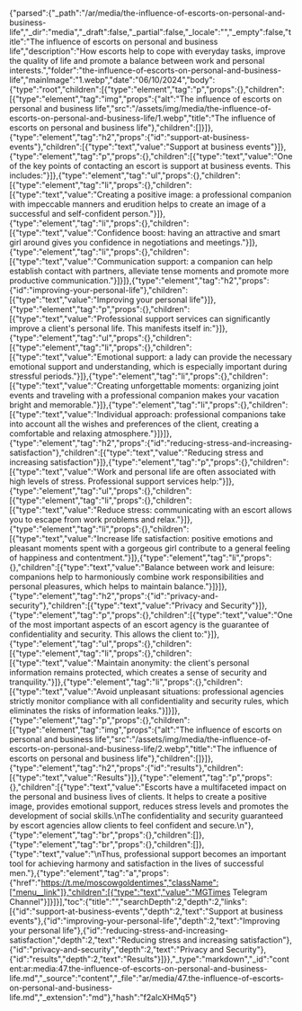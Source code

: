 {"parsed":{"_path":"/ar/media/the-influence-of-escorts-on-personal-and-business-life","_dir":"media","_draft":false,"_partial":false,"_locale":"","_empty":false,"title":"The influence of escorts on personal and business life","description":"How escorts help to cope with everyday tasks, improve the quality of life and promote a balance between work and personal interests.","folder":"the-influence-of-escorts-on-personal-and-business-life","mainImage":"1.webp","date":"06/10/2024","body":{"type":"root","children":[{"type":"element","tag":"p","props":{},"children":[{"type":"element","tag":"img","props":{"alt":"The influence of escorts on personal and business life","src":"/assets/img/media/the-influence-of-escorts-on-personal-and-business-life/1.webp","title":"The influence of escorts on personal and business life"},"children":[]}]},{"type":"element","tag":"h2","props":{"id":"support-at-business-events"},"children":[{"type":"text","value":"Support at business events"}]},{"type":"element","tag":"p","props":{},"children":[{"type":"text","value":"One of the key points of contacting an escort is support at business events. This includes:"}]},{"type":"element","tag":"ul","props":{},"children":[{"type":"element","tag":"li","props":{},"children":[{"type":"text","value":"Creating a positive image: a professional companion with impeccable manners and erudition helps to create an image of a successful and self-confident person."}]},{"type":"element","tag":"li","props":{},"children":[{"type":"text","value":"Confidence boost: having an attractive and smart girl around gives you confidence in negotiations and meetings."}]},{"type":"element","tag":"li","props":{},"children":[{"type":"text","value":"Communication support: a companion can help establish contact with partners, alleviate tense moments and promote more productive communication."}]}]},{"type":"element","tag":"h2","props":{"id":"improving-your-personal-life"},"children":[{"type":"text","value":"Improving your personal life"}]},{"type":"element","tag":"p","props":{},"children":[{"type":"text","value":"Professional support services can significantly improve a client's personal life. This manifests itself in:"}]},{"type":"element","tag":"ul","props":{},"children":[{"type":"element","tag":"li","props":{},"children":[{"type":"text","value":"Emotional support: a lady can provide the necessary emotional support and understanding, which is especially important during stressful periods."}]},{"type":"element","tag":"li","props":{},"children":[{"type":"text","value":"Creating unforgettable moments: organizing joint events and traveling with a professional companion makes your vacation bright and memorable."}]},{"type":"element","tag":"li","props":{},"children":[{"type":"text","value":"Individual approach: professional companions take into account all the wishes and preferences of the client, creating a comfortable and relaxing atmosphere."}]}]},{"type":"element","tag":"h2","props":{"id":"reducing-stress-and-increasing-satisfaction"},"children":[{"type":"text","value":"Reducing stress and increasing satisfaction"}]},{"type":"element","tag":"p","props":{},"children":[{"type":"text","value":"Work and personal life are often associated with high levels of stress. Professional support services help:"}]},{"type":"element","tag":"ul","props":{},"children":[{"type":"element","tag":"li","props":{},"children":[{"type":"text","value":"Reduce stress: communicating with an escort allows you to escape from work problems and relax."}]},{"type":"element","tag":"li","props":{},"children":[{"type":"text","value":"Increase life satisfaction: positive emotions and pleasant moments spent with a gorgeous girl contribute to a general feeling of happiness and contentment."}]},{"type":"element","tag":"li","props":{},"children":[{"type":"text","value":"Balance between work and leisure: companions help to harmoniously combine work responsibilities and personal pleasures, which helps to maintain balance."}]}]},{"type":"element","tag":"h2","props":{"id":"privacy-and-security"},"children":[{"type":"text","value":"Privacy and Security"}]},{"type":"element","tag":"p","props":{},"children":[{"type":"text","value":"One of the most important aspects of an escort agency is the guarantee of confidentiality and security. This allows the client to:"}]},{"type":"element","tag":"ul","props":{},"children":[{"type":"element","tag":"li","props":{},"children":[{"type":"text","value":"Maintain anonymity: the client's personal information remains protected, which creates a sense of security and tranquility."}]},{"type":"element","tag":"li","props":{},"children":[{"type":"text","value":"Avoid unpleasant situations: professional agencies strictly monitor compliance with all confidentiality and security rules, which eliminates the risks of information leaks."}]}]},{"type":"element","tag":"p","props":{},"children":[{"type":"element","tag":"img","props":{"alt":"The influence of escorts on personal and business life","src":"/assets/img/media/the-influence-of-escorts-on-personal-and-business-life/2.webp","title":"The influence of escorts on personal and business life"},"children":[]}]},{"type":"element","tag":"h2","props":{"id":"results"},"children":[{"type":"text","value":"Results"}]},{"type":"element","tag":"p","props":{},"children":[{"type":"text","value":"Escorts have a multifaceted impact on the personal and business lives of clients. It helps to create a positive image, provides emotional support, reduces stress levels and promotes the development of social skills.\nThe confidentiality and security guaranteed by escort agencies allow clients to feel confident and secure.\n"},{"type":"element","tag":"br","props":{},"children":[]},{"type":"element","tag":"br","props":{},"children":[]},{"type":"text","value":"\nThus, professional support becomes an important tool for achieving harmony and satisfaction in the lives of successful men."},{"type":"element","tag":"a","props":{"href":"https://t.me/moscowgoldentimes","className":["menu__link"]},"children":[{"type":"text","value":"MGTimes Telegram Channel"}]}]}],"toc":{"title":"","searchDepth":2,"depth":2,"links":[{"id":"support-at-business-events","depth":2,"text":"Support at business events"},{"id":"improving-your-personal-life","depth":2,"text":"Improving your personal life"},{"id":"reducing-stress-and-increasing-satisfaction","depth":2,"text":"Reducing stress and increasing satisfaction"},{"id":"privacy-and-security","depth":2,"text":"Privacy and Security"},{"id":"results","depth":2,"text":"Results"}]}},"_type":"markdown","_id":"content:ar:media:47.the-influence-of-escorts-on-personal-and-business-life.md","_source":"content","_file":"ar/media/47.the-influence-of-escorts-on-personal-and-business-life.md","_extension":"md"},"hash":"f2aIcXHMq5"}